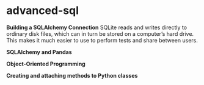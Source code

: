 # advanced-sql

**Building a SQLAlchemy Connection**
SQLite reads and writes directly to ordinary disk files, which can in turn be stored on a computer’s hard drive. This makes it much easier to use to perform tests and share between users.

**SQLAlchemy and Pandas**

**Object-Oriented Programming**

**Creating and attaching methods to Python classes**
